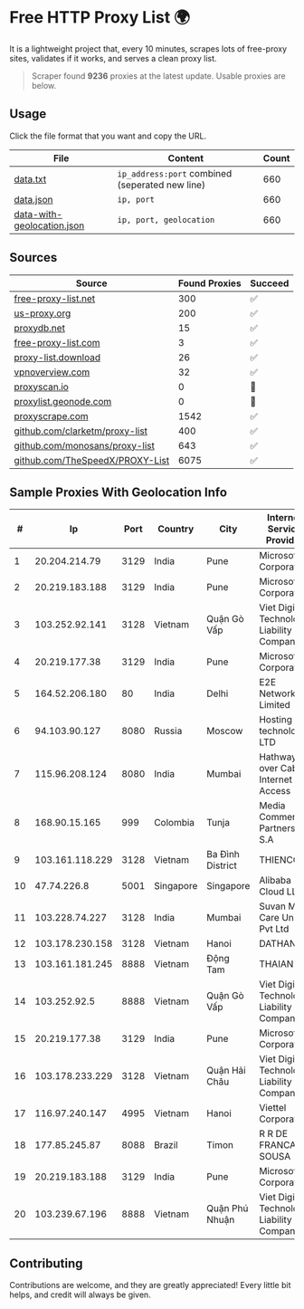
# Free HTTP Proxy List 🌍

It is a lightweight project that, every 10 minutes, scrapes lots of free-proxy sites, validates if it works, and serves a clean proxy list.


> Scraper found **9236** proxies at the latest update. Usable proxies are below.

## Usage

Click the file format that you want and copy the URL.


|File|Content|Count|
|----|-------|-----|
|[data.txt](https://raw.githubusercontent.com/themiralay/Proxy-List-World/master/data.txt)|`ip_address:port` combined (seperated new line)|660|
|[data.json](https://raw.githubusercontent.com/themiralay/Proxy-List-World/master/data.json)|`ip, port`|660|
|[data-with-geolocation.json](https://raw.githubusercontent.com/themiralay/Proxy-List-World/master/data-with-geolocation.json)|`ip, port, geolocation`|660|

## Sources

|Source|Found Proxies|Succeed|
|------|-------------|-------|
|[free-proxy-list.net](https://free-proxy-list.net)|300|✅|
|[us-proxy.org](https://www.us-proxy.org)|200|✅|
|[proxydb.net](http://proxydb.net)|15|✅|
|[free-proxy-list.com](https://free-proxy-list.com/?page=&port=&type%5B%5D=http&type%5B%5D=https&up_time=0&search=Search)|3|✅|
|[proxy-list.download](https://www.proxy-list.download/HTTP)|26|✅|
|[vpnoverview.com](https://vpnoverview.com/privacy/anonymous-browsing/free-proxy-servers)|32|✅|
|[proxyscan.io](https://www.proxyscan.io)|0|🚫|
|[proxylist.geonode.com](https://proxylist.geonode.com/api/proxy-list?limit=300&page=1&sort_by=lastChecked&sort_type=desc&protocols=http,https)|0|🚫|
|[proxyscrape.com](https://api.proxyscrape.com/v2/?request=displayproxies&protocol=http&timeout=10000&country=all&ssl=all&anonymity=all)|1542|✅|
|[github.com/clarketm/proxy-list](https://raw.githubusercontent.com/clarketm/proxy-list/master/proxy-list-raw.txt)|400|✅|
|[github.com/monosans/proxy-list](https://raw.githubusercontent.com/monosans/proxy-list/main/proxies/http.txt)|643|✅|
|[github.com/TheSpeedX/PROXY-List](https://raw.githubusercontent.com/TheSpeedX/PROXY-List/master/http.txt)|6075|✅|


## Sample Proxies With Geolocation Info

|#|Ip|Port|Country|City|Internet Service Provider|
|-|--|----|-------|----|-------------------------|
|1|20.204.214.79|3129|India|Pune|Microsoft Corporation|
|2|20.219.183.188|3129|India|Pune|Microsoft Corporation|
|3|103.252.92.141|3128|Vietnam|Quận Gò Vấp|Viet Digital Technology Liability Company|
|4|20.219.177.38|3129|India|Pune|Microsoft Corporation|
|5|164.52.206.180|80|India|Delhi|E2E Networks Limited|
|6|94.103.90.127|8080|Russia|Moscow|Hosting technology LTD|
|7|115.96.208.124|8080|India|Mumbai|Hathway IP over Cable Internet Access|
|8|168.90.15.165|999|Colombia|Tunja|Media Commerce Partners S.A|
|9|103.161.118.229|3128|Vietnam|Ba Đình District|THIENCO|
|10|47.74.226.8|5001|Singapore|Singapore|Alibaba Cloud LLC|
|11|103.228.74.227|3128|India|Mumbai|Suvan Medi Care Unit Pvt Ltd|
|12|103.178.230.158|3128|Vietnam|Hanoi|DATHANH|
|13|103.161.181.245|8888|Vietnam|Động Tam|THAIAN|
|14|103.252.92.5|8888|Vietnam|Quận Gò Vấp|Viet Digital Technology Liability Company|
|15|20.219.177.38|3129|India|Pune|Microsoft Corporation|
|16|103.178.233.229|3128|Vietnam|Quận Hải Châu|Viet Digital Technology Liability Company|
|17|116.97.240.147|4995|Vietnam|Hanoi|Viettel Corporation|
|18|177.85.245.87|8088|Brazil|Timon|R R DE FRANCA SOUSA|
|19|20.219.183.188|3129|India|Pune|Microsoft Corporation|
|20|103.239.67.196|8888|Vietnam|Quận Phú Nhuận|Viet Digital Technology Liability Company|



## Contributing

Contributions are welcome, and they are greatly appreciated! Every
little bit helps, and credit will always be given.


